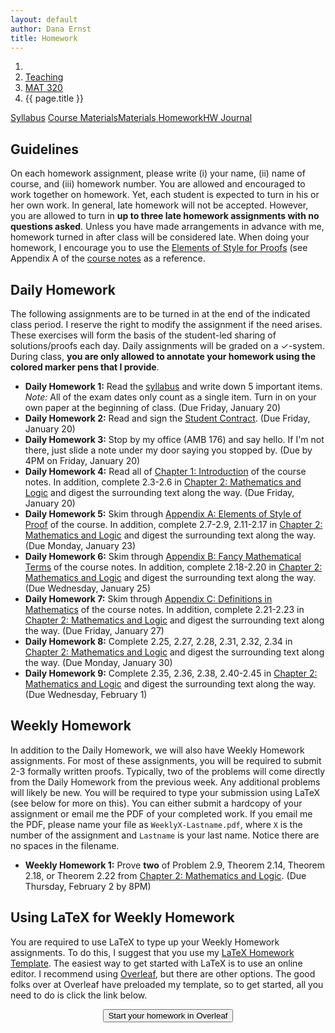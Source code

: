 ```yaml
---
layout: default
author: Dana Ernst
title: Homework
---
```


<ol class="breadcrumb">
  <li><a href="/"><i class="fa fa-home"></i></a></li>
  <li><a href="/teaching/">Teaching</a></li>
  <li><a href="/teaching/mat320s17">MAT 320</a></li>
  <li class="active">{{ page.title }}</li>
</ol>

<div class="row">
<div class="col-xs-12">
<div class="btn-group btn-group-justified">
<a class="btn btn-default btn-success" href="{{site.baseurl}}/teaching/mat320s17/syllabus/">Syllabus</a>
<a class="btn btn-default btn-primary" href="{{site.baseurl}}/teaching/mat320s17/materials/">
<span class="hidden-xs">Course Materials</span><span class="visible-xs">Materials</span>
</a>
<a class="btn btn-default btn-warning" href="{{site.baseurl}}/teaching/mat320s17/homework/">
<span class="hidden-xs">Homework</span><span class="visible-xs">HW</span>
</a>
<a class="btn btn-default btn-info" href="{{site.baseurl}}/teaching/mat320s17/journal/">Journal</a>
</div>
</div>
</div>

## Guidelines ##
On each homework assignment, please write (i) your name, (ii) name of course, and (iii) homework number. You are allowed and encouraged to work together on homework. Yet, each student is expected to turn in his or her own work. In general, late homework will not be accepted. However, you are allowed to turn in **up to three late homework assignments with no questions asked**. Unless you have made arrangements in advance with me, homework turned in after class will be considered late. When doing your homework, I encourage you to use the [Elements of Style for Proofs]({{site.baseurl}}/teaching/mat320s17/ElementsOfStyle.pdf) (see Appendix A of the [course notes]({{site.baseurl}}/teaching/mat320s17/materials/) as a reference.

## Daily Homework ##
The following assignments are to be turned in at the end of the indicated class period.  I reserve the right to modify the assignment if the need arises.  These exercises will form the basis of the student-led sharing of solutions/proofs each day.  Daily assignments will be graded on a $\checkmark$-system.  During class, **you are only allowed to annotate your homework using the colored marker pens that I provide**.

- **Daily Homework 1:** Read the [syllabus]({{site.baseurl}}/teaching/mat320s17/syllabus/) and write down 5 important items.  *Note:*  All of the exam dates only count as a single item.  Turn in on your own paper at the beginning of class. (Due Friday, January 20)
- **Daily Homework 2:** Read and sign the [Student Contract]({{site.baseurl}}/teaching/StudentContract.pdf). (Due Friday, January 20)
- **Daily Homework 3:** Stop by my office (AMB 176) and say hello. If I'm not there, just slide a note under my door saying you stopped by. (Due by 4PM on Friday, January 20)
- **Daily Homework 4:** Read all of [Chapter 1: Introduction]({{site.baseurl}}/teaching/mat320s17/Introduction.pdf) of the course notes.  In addition, complete 2.3-2.6 in [Chapter 2: Mathematics and Logic]({{site.baseurl}}/teaching/mat320s17/MathAndLogic.pdf) and digest the surrounding text along the way. (Due Friday, January 20)
- **Daily Homework 5:** Skim through [Appendix A: Elements of Style of Proof]({{site.baseurl}}/teaching/mat320s17/ElementsOfStyle.pdf) of the course. In addition, complete 2.7-2.9, 2.11-2.17 in [Chapter 2: Mathematics and Logic]({{site.baseurl}}/teaching/mat320s17/MathAndLogic.pdf) and digest the surrounding text along the way. (Due Monday, January 23)
- **Daily Homework 6:** Skim through [Appendix B: Fancy Mathematical Terms]({{site.baseurl}}/teaching/mat320s17/FancyMathematicalTerms.pdf) of the course notes.  In addition, complete 2.18-2.20 in [Chapter 2: Mathematics and Logic]({{site.baseurl}}/teaching/mat320s17/MathAndLogic.pdf) and digest the surrounding text along the way. (Due Wednesday, January 25)
- **Daily Homework 7:** Skim through [Appendix C: Definitions in Mathematics]({{site.baseurl}}/teaching/mat320s17/Definitions.pdf) of the course notes.  In addition, complete 2.21-2.23 in [Chapter 2: Mathematics and Logic]({{site.baseurl}}/teaching/mat320s17/MathAndLogic.pdf) and digest the surrounding text along the way. (Due Friday, January 27)
- **Daily Homework 8:** Complete 2.25, 2.27, 2.28, 2.31, 2.32, 2.34 in [Chapter 2: Mathematics and Logic]({{site.baseurl}}/teaching/mat320s17/MathAndLogic.pdf) and digest the surrounding text along the way. (Due Monday, January 30)
- **Daily Homework 9:** Complete 2.35, 2.36, 2.38, 2.40-2.45 in [Chapter 2: Mathematics and Logic]({{site.baseurl}}/teaching/mat320s17/MathAndLogic.pdf) and digest the surrounding text along the way. (Due Wednesday, February 1)

## Weekly Homework ##
In addition to the Daily Homework, we will also have Weekly Homework assignments.  For most of these assignments, you will be required to submit 2-3 formally written proofs.  Typically, two of the problems will come directly from the Daily Homework from the previous week.  Any additional problems will likely be new.  You will be required to type your submission using LaTeX (see below for more on this).  You can either submit a hardcopy of your assignment or email me the PDF of your completed work. If you email me the PDF, please name your file as <code>WeeklyX-Lastname.pdf</code>, where <code>X</code> is the number of the assignment and <code>Lastname</code> is your last name.  Notice there are no spaces in the filename.

- **Weekly Homework 1:** Prove **two** of Problem 2.9, Theorem 2.14, Theorem 2.18, or Theorem 2.22 from [Chapter 2: Mathematics and Logic]({{site.baseurl}}/teaching/mat320s17/MathAndLogic.pdf). (Due Thursday, February 2 by 8PM)

## Using LaTeX for Weekly Homework ##
You are required to use LaTeX to type up your Weekly Homework assignments.  To do this, I suggest that you use my [LaTeX Homework Template](https://github.com/dcernst/MiscTeachingMaterials/blob/master/HWTemplate.tex).  The easiest way to get started with LaTeX is to use an online editor.  I recommend using [Overleaf](https://overleaf.com), but there are other options.  The good folks over at Overleaf have preloaded my template, so to get started, all you need to do is click the link below.

<center>
<form action="https://www.writelatex.com/docs" method="POST">
    <input type="hidden" name="template" value="danaernst-weekly_homework_x">
    <input type="submit" class="wl-submit" value="Start your homework in Overleaf">
  </form>
</center>

<br>
